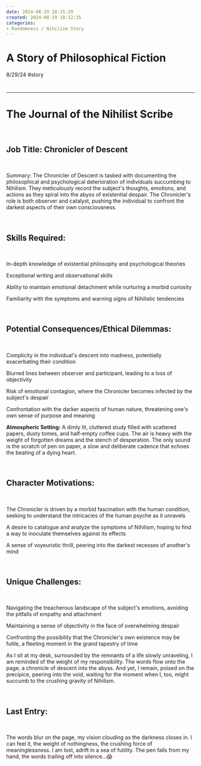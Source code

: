 ```yaml
---
date: 2024-08-29 18:15:29
created: 2024-08-29 18:12:35
categories:
- Randomness / Nihilism Story
---
```


# A Story of Philosophical Fiction 

8/29/24 #story

# 

* * *

# The Journal of the Nihilist Scribe

<br>

## Job Title: Chronicler of Descent

<br>

Summary: The Chronicler of Descent is tasked with documenting the philosophical and psychological deterioration of individuals succumbing to Nihilism. They meticulously record the subject's thoughts, emotions, and actions as they spiral into the abyss of existential despair. The Chronicler's role is both observer and catalyst, pushing the individual to confront the darkest aspects of their own consciousness.

<br>

## Skills Required:

<br>

In-depth knowledge of existential philosophy and psychological theories

Exceptional writing and observational skills

Ability to maintain emotional detachment while nurturing a morbid curiosity

Familiarity with the symptoms and warning signs of Nihilistic tendencies

<br>

## Potential Consequences/Ethical Dilemmas:

<br>

Complicity in the individual's descent into madness, potentially exacerbating their condition

Blurred lines between observer and participant, leading to a loss of objectivity

Risk of emotional contagion, where the Chronicler becomes infected by the subject's despair

Confrontation with the darker aspects of human nature, threatening one's own sense of purpose and meaning

**Atmospheric Setting:** A dimly lit, cluttered study filled with scattered papers, dusty tomes, and half-empty coffee cups. The air is heavy with the weight of forgotten dreams and the stench of desperation. The only sound is the scratch of pen on paper, a slow and deliberate cadence that echoes the beating of a dying heart.

<br>

## Character Motivations:

<br>

The Chronicler is driven by a morbid fascination with the human condition, seeking to understand the intricacies of the human psyche as it unravels

A desire to catalogue and analyze the symptoms of Nihilism, hoping to find a way to inoculate themselves against its effects

A sense of voyeuristic thrill, peering into the darkest recesses of another's mind

<br>

## Unique Challenges:

<br>

Navigating the treacherous landscape of the subject's emotions, avoiding the pitfalls of empathy and attachment

Maintaining a sense of objectivity in the face of overwhelming despair

Confronting the possibility that the Chronicler's own existence may be futile, a fleeting moment in the grand tapestry of time

As I sit at my desk, surrounded by the remnants of a life slowly unraveling, I am reminded of the weight of my responsibility. The words flow onto the page, a chronicle of descent into the abyss. And yet, I remain, poised on the precipice, peering into the void, waiting for the moment when I, too, might succumb to the crushing gravity of Nihilism.

<br>

## Last Entry:

<br>

The words blur on the page, my vision clouding as the darkness closes in. I can feel it, the weight of nothingness, the crushing force of meaninglessness. I am lost, adrift in a sea of futility. The pen falls from my hand, the words trailing off into silence...😱

<br>

<br>